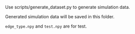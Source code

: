 Use scripts/generate_dataset.py to generate simulation data. 

Generated simulation data will be saved in this folder. 

`edge_type.npy` and `test.npy` are for test. 

